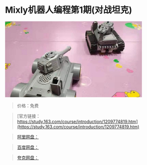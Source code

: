 # Mixly机器人编程第1期(对战坦克)

![img](../../../assets/study163/free/7ae99f16dcaa4c57a65ee42ce199e8ab.jpg)

> 价格：免费

> [官方链接：https://study.163.com/course/introduction/1209774819.htm](https://study.163.com/course/introduction/1209774819.htm)

> [阿里网盘：]()

> [百度网盘：]()

> [夸克网盘：]()
